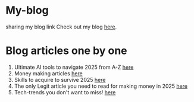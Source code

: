 # My-blog
sharing my blog link
Check out my blog [here](https://fereenspaces.blogspot.com/).
# Blog articles one by one
1. Ultimate AI tools to navigate 2025 from A-Z [here](https://fereenspaces.blogspot.com/2024/12/all-ai-tools-in-one-go-from-z-in.html)
2. Money making articles [here](https://fereenspaces.blogspot.com/2024/03/9-proven-websites-that-pay-in-dollars.html)
3. Skills to acquire to survive 2025 [here](https://fereenspaces.blogspot.com/2024/12/the-ultimate-skill-set-you-must-acquire.html)
4. The only Legit article you need to read for making money in 2025 [here](https://fereenspaces.blogspot.com/2024/12/the-only-legit-article-you-need-to-read.html)
5. Tech-trends you don't want to miss! [here]([here](https://fereenspaces.blogspot.com/2024/12/the-ultimate-skill-set-you-must-acquire.html))

